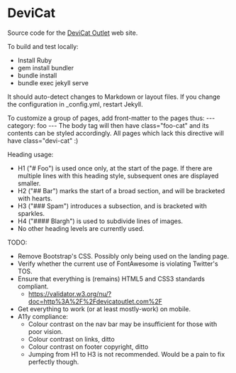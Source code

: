 # DeviCat

Source code for the [DeviCat Outlet](http://devicatoutlet.com/) web site.

To build and test locally:

* Install Ruby
* gem install bundler
* bundle install
* bundle exec jekyll serve

It should auto-detect changes to Markdown or layout files. If you change the
configuration in _config.yml, restart Jekyll.

To customize a group of pages, add front-matter to the pages thus:
    ---
    category: foo
    ---
The body tag will then have class="foo-cat" and its contents can be styled
accordingly. All pages which lack this directive will have class="devi-cat" :)

Heading usage:

* H1 ("# Foo") is used once only, at the start of the page. If there are multiple
  lines with this heading style, subsequent ones are displayed smaller.
* H2 ("## Bar") marks the start of a broad section, and will be bracketed with
  hearts.
* H3 ("### Spam") introduces a subsection, and is bracketed with sparkles.
* H4 ("#### Blargh") is used to subdivide lines of images.
* No other heading levels are currently used.

TODO:
* Remove Bootstrap's CSS. Possibly only being used on the landing page.
* Verify whether the current use of FontAwesome is violating Twitter's TOS.
* Ensure that everything is (remains) HTML5 and CSS3 standards compliant.
  - https://validator.w3.org/nu/?doc=http%3A%2F%2Fdevicatoutlet.com%2F
* Get everything to work (or at least mostly-work) on mobile.
* A11y compliance:
  - Colour contrast on the nav bar may be insufficient for those with poor vision.
  - Colour contrast on links, ditto
  - Colour contrast on footer copyright, ditto
  - Jumping from H1 to H3 is not recommended. Would be a pain to fix perfectly though.
